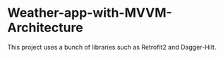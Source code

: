 # Weather-app-with-MVVM-Architecture
This project uses a bunch of libraries such as Retrofit2 and Dagger-Hilt.
